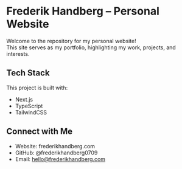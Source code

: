# Frederik Handberg – Personal Website

Welcome to the repository for my personal website!<br/>
This site serves as my portfolio, highlighting my work, projects, and interests.

## Tech Stack

This project is built with:
- Next.js
- TypeScript
- TailwindCSS

## Connect with Me
- Website: frederikhandberg.com
- GitHub: @frederikhandberg0709
- Email: hello@frederikhandberg.com
 
